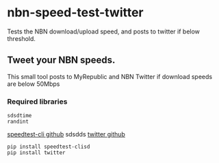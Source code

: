 # nbn-speed-test-twitter
Tests the NBN download/upload speed, and posts to twitter if below threshold.

## Tweet your NBN speeds.
This small tool posts to MyRepublic and NBN Twitter if download speeds are below 50Mbps

### Required libraries
```
sdsdtime
randint
```

[speedtest-cli github](https://github.com/sivel/speedtest-cli)
sdsdds
[twitter github](https://github.com/sixohsix/twitter)
```
pip install speedtest-clisd
pip install twitter
```
